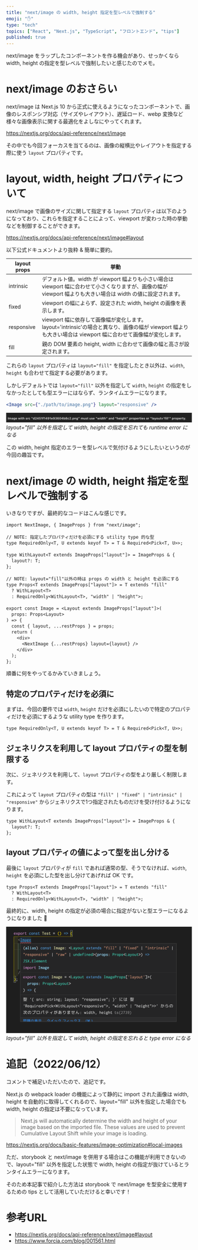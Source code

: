 ```yaml
---
title: "next/image の width, height 指定を型レベルで強制する"
emoji: "✋"
type: "tech"
topics: ["React", "Next.js", "TypeScript", "フロントエンド", "tips"]
published: true
---
```


next/image をラップしたコンポーネントを作る機会があり、せっかくなら width, height の指定を型レベルで強制したいと感じたのでメモ。

# next/image のおさらい

next/image は Next.js 10 から正式に使えるようになったコンポーネントで、画像のレスポンシブ対応（サイズやレイアウト）、遅延ロード、webp 変換など様々な画像表示に関する最適化をよしなにやってくれます。

https://nextjs.org/docs/api-reference/next/image

その中でも今回フォーカスを当てるのは、画像の縦横比やレイアウトを指定する際に使う `layout` プロパティです。

# layout, width, height プロパティについて

next/image で画像のサイズに関して指定する `layout` プロパティは以下のようになっており、これらを指定することによって、viewport が変わった時の挙動などを制御することができます。

https://nextjs.org/docs/api-reference/next/image#layout

以下公式ドキュメントより抜粋 & 簡単に要約。

| layout props | 挙動                                                                                                                                                            |
| ------------ | --------------------------------------------------------------------------------------------------------------------------------------------------------------- |
| intrinsic    | デフォルト値。width が viewport 幅よりも小さい場合は viewport 幅に合わせて小さくなりますが、画像の幅が viewport 幅よりも大きい場合は width の値に設定されます。 |
| fixed        | viewport の幅によらず、設定された width, height の画像を表示します。                                                                                            |
| responsive   | viewport 幅に依存して画像幅が変化します。layout='intrinsic'の場合と異なり、画像の幅が viewport 幅よりも大きい場合は viewport 幅に合わせて画像幅が変化します。   |
| fill         | 親の DOM 要素の height, width に合わせて画像の幅と高さが設定されます。                                                                                          |

これらの `layout` プロパティは `layout="fill"` を指定したとき以外は、`width`, `height` も合わせて指定する必要があります。

しかしデフォルトでは `layout="fill"` 以外を指定して `width`, `height` の指定をしなかったとしても型エラーにはならず、ランタイムエラーになります。

```jsx
<Image src={"./path/to/image.png"} layout="responsive" />
```

![layout="fill" 以外を指定して width, height の指定を忘れても runtime error になる](/images/next-image-type/next-image-runtime-error.png)
_layout="fill" 以外を指定して width, height の指定を忘れても runtime error になる_

この width, height 指定のエラーを型レベルで気付けるようにしたいというのが今回の趣旨です。

# next/image の width, height 指定を型レベルで強制する

いきなりですが、最終的なコードはこんな感じです。

```tsx
import NextImage, { ImageProps } from "next/image";

// NOTE: 指定したプロパティだけを必須にする utility type 的な型
type RequiredOnly<T, U extends keyof T> = T & Required<Pick<T, U>>;

type WithLayout<T extends ImageProps["layout"]> = ImageProps & {
  layout?: T;
};

// NOTE: layout="fill"以外の時は props の width と height を必須にする
type Props<T extends ImageProps["layout"]> = T extends "fill"
  ? WithLayout<T>
  : RequiredOnly<WithLayout<T>, "width" | "height">;

export const Image = <Layout extends ImageProps["layout"]>(
  props: Props<Layout>
) => {
  const { layout, ...restProps } = props;
  return (
    <div>
      <NextImage {...restProps} layout={layout} />
    </div>
  );
};
```

順番に何をやってるかみていきましょう。

## 特定のプロパティだけを必須に
まずは、今回の要件では `width`, `height` だけを必須にしたいので特定のプロパティだけを必須にするような utility type を作ります。

```tsx
type RequiredOnly<T, U extends keyof T> = T & Required<Pick<T, U>>;
```

## ジェネリクスを利用して layout プロパティの型を制限する
次に、ジェネリクスを利用して、`layout` プロパティの型をより厳しく制限します。

これによって `layout` プロパティの型は `"fill" | "fixed" | "intrinsic" | "responsive"` からジェネリクスで1つ指定されたものだけを受け付けるようになります。
```tsx
type WithLayout<T extends ImageProps["layout"]> = ImageProps & {
  layout?: T;
};
```

## layout プロパティの値によって型を出し分ける
最後に `layout` プロパティが `fill` であれば通常の型、そうでなければ、`width`, `height` を必須にした型を出し分けてあげれば OK です。
```tsx
type Props<T extends ImageProps["layout"]> = T extends "fill"
  ? WithLayout<T>
  : RequiredOnly<WithLayout<T>, "width" | "height">;
```

最終的に、width, height の指定が必須の場合に指定がないと型エラーになるようになりました 🎉

![layout="fill" 以外を指定して width, height の指定を忘れると type error になる](/images/next-image-type/next-image-type-error.png)
_layout="fill" 以外を指定して width, height の指定を忘れると type error になる_

# 追記（2022/06/12）
コメントで補足いただいたので、追記です。

Next.js の webpack loader の機能によって静的に import された画像は width, height を自動的に取得してくれるので、layout="fill" 以外を指定した場合でも width, height の指定は不要になっています。

>Next.js will automatically determine the width and height of your image based on the imported file. These values are used to prevent Cumulative Layout Shift while your image is loading.

https://nextjs.org/docs/basic-features/image-optimization#local-images

ただ、storybook と next/image を併用する場合はこの機能が利用できないので、layout="fill" 以外を指定した状態で width, height の指定が抜けているとランタイムエラーになります。

そのため本記事で紹介した方法は storybook で next/image を型安全に使用するための tips として活用していただけると幸いです！



# 参考URL
- https://nextjs.org/docs/api-reference/next/image#layout
- https://www.forcia.com/blog/001561.html